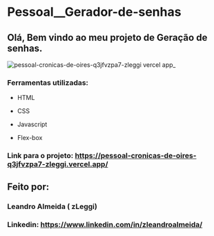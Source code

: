 # Pessoal__Gerador-de-senhas

## Olá, Bem vindo ao meu projeto de Geração de senhas.

![pessoal-cronicas-de-oires-q3jfvzpa7-zleggi vercel app_](https://github.com/zLeggi/Pessoal__Cronicas-de-Oires/assets/132202776/8ca90916-43b6-4024-979b-1d91af5e6d38)

### Ferramentas utilizadas:

* HTML

* CSS

* Javascript

* Flex-box

### Link para o projeto: https://pessoal-cronicas-de-oires-q3jfvzpa7-zleggi.vercel.app/

## Feito por:
### Leandro Almeida ( zLeggi)
### Linkedin: https://www.linkedin.com/in/zleandroalmeida/
